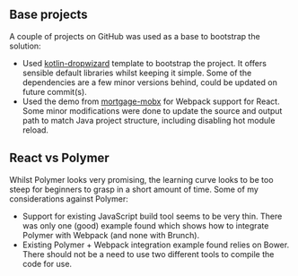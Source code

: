 ## Base projects

A couple of projects on GitHub was used as a base to bootstrap the solution: 

* Used [kotlin-dropwizard](https://github.com/benoj/kotlin-dropwizard) template to bootstrap the project. It offers
  sensible default libraries whilst keeping it simple. Some of the dependencies are a few minor versions behind, could
  be updated on future commit(s).
* Used the demo from [mortgage-mobx](https://github.com/paulhoughton/mortgage-mobx) for Webpack support for React. Some
  minor modifications were done to update the source and output path to match Java project
  structure, including disabling hot module reload.

## React vs Polymer

Whilst Polymer looks very promising, the learning curve looks to be too steep for beginners to grasp in a short amount
of time. Some of my considerations against Polymer:

* Support for existing JavaScript build tool seems to be very thin. There was only one (good) example found which shows
  how to integrate Polymer with Webpack (and none with Brunch).
* Existing Polymer + Webpack integration example found relies on Bower. There should not be a need to use two different
  tools to compile the code for use. 
